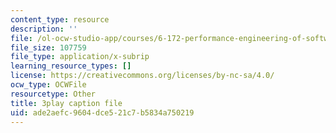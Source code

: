 ```yaml
---
content_type: resource
description: ''
file: /ol-ocw-studio-app/courses/6-172-performance-engineering-of-software-systems-fall-2018/ade2aefc9604dce521c7b5834a750219_dx98pqJvZVk.srt
file_size: 107759
file_type: application/x-subrip
learning_resource_types: []
license: https://creativecommons.org/licenses/by-nc-sa/4.0/
ocw_type: OCWFile
resourcetype: Other
title: 3play caption file
uid: ade2aefc-9604-dce5-21c7-b5834a750219
---
```

